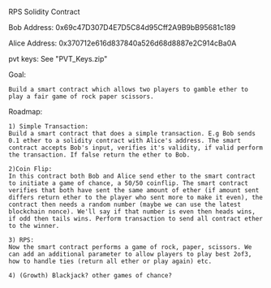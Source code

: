 RPS Solidity Contract

Bob Address: 0x69c47D307D4E7D5C84d95Cff2A9B9bB95681c189

Alice Address: 0x370712e616d837840a526d68d8887e2C914cBa0A

pvt keys: See "PVT_Keys.zip"

Goal:

	Build a smart contract which allows two players to gamble ether to play a fair game of rock paper scissors. 

Roadmap:

	1) Simple Transaction:
	Build a smart contract that does a simple transaction. E.g Bob sends 0.1 ether to a solidity contract with Alice's address. The smart contract accepts Bob's input, verifies it's validity, if valid perform the transaction. If false return the ether to Bob.

	2)Coin Flip:
	In this contract both Bob and Alice send ether to the smart contract to initiate a game of chance, a 50/50 coinflip. The smart contract verifies that both have sent the same amount of ether (if amount sent differs return ether to the player who sent more to make it even), the contract then needs a random number (maybe we can use the latest blockchain nonce). We'll say if that number is even then heads wins, if odd then tails wins. Perform transaction to send all contract ether to the winner.

	3) RPS:
	Now the smart contract performs a game of rock, paper, scissors. We can add an additional parameter to allow players to play best 2of3, how to handle ties (return all ether or play again) etc.

	4) (Growth) Blackjack? other games of chance?


